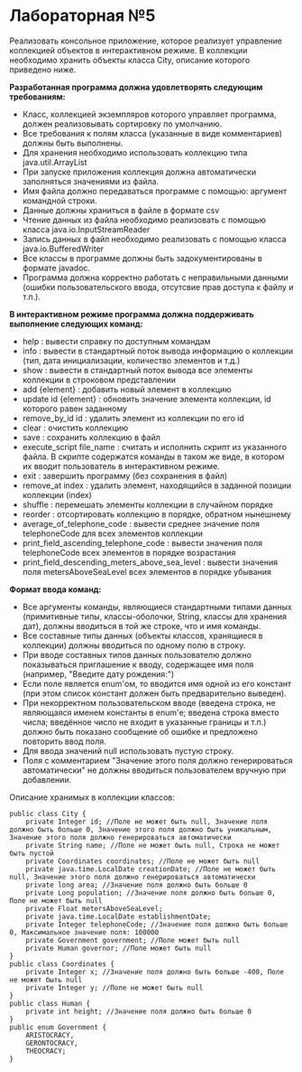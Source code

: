 # Лабораторная №5

Реализовать консольное приложение, которое реализует управление коллекцией объектов в интерактивном режиме. В коллекции необходимо хранить объекты класса City, описание которого приведено ниже.

__Разработанная программа должна удовлетворять следующим требованиям:__
* Класс, коллекцией экземпляров которого управляет программа, должен реализовывать сортировку по умолчанию.
* Все требования к полям класса (указанные в виде комментариев) должны быть выполнены.
* Для хранения необходимо использовать коллекцию типа java.util.ArrayList
* При запуске приложения коллекция должна автоматически заполняться значениями из файла.
* Имя файла должно передаваться программе с помощью: аргумент командной строки.
* Данные должны храниться в файле в формате csv
* Чтение данных из файла необходимо реализовать с помощью класса java.io.InputStreamReader
* Запись данных в файл необходимо реализовать с помощью класса java.io.BufferedWriter
* Все классы в программе должны быть задокументированы в формате javadoc.
* Программа должна корректно работать с неправильными данными (ошибки пользовательского ввода, отсутсвие прав доступа к файлу и т.п.).

__В интерактивном режиме программа должна поддерживать выполнение следующих команд:__
* help : вывести справку по доступным командам
* info : вывести в стандартный поток вывода информацию о коллекции (тип, дата инициализации, количество элементов и т.д.)
* show : вывести в стандартный поток вывода все элементы коллекции в строковом представлении
* add {element} : добавить новый элемент в коллекцию
* update id {element} : обновить значение элемента коллекции, id которого равен заданному
* remove_by_id id : удалить элемент из коллекции по его id
* clear : очистить коллекцию
* save : сохранить коллекцию в файл
* execute_script file_name : считать и исполнить скрипт из указанного файла. В скрипте содержатся команды в таком же виде, в котором их вводит пользователь в интерактивном режиме.
* exit : завершить программу (без сохранения в файл)
* remove_at index : удалить элемент, находящийся в заданной позиции коллекции (index)
* shuffle : перемешать элементы коллекции в случайном порядке
* reorder : отсортировать коллекцию в порядке, обратном нынешнему
* average_of_telephone_code : вывести среднее значение поля telephoneCode для всех элементов коллекции
* print_field_ascending_telephone_code : вывести значения поля telephoneCode всех элементов в порядке возрастания
* print_field_descending_meters_above_sea_level : вывести значения поля metersAboveSeaLevel всех элементов в порядке убывания

__Формат ввода команд:__
* Все аргументы команды, являющиеся стандартными типами данных (примитивные типы, классы-оболочки, String, классы для хранения дат), должны вводиться в той же строке, что и имя команды.
* Все составные типы данных (объекты классов, хранящиеся в коллекции) должны вводиться по одному полю в строку.
* При вводе составных типов данных пользователю должно показываться приглашение к вводу, содержащее имя поля (например, "Введите дату рождения:")
* Если поле является enum'ом, то вводится имя одной из его констант (при этом список констант должен быть предварительно выведен).
* При некорректном пользовательском вводе (введена строка, не являющаяся именем константы в enum'е; введена строка вместо числа; введённое число не входит в указанные границы и т.п.) должно быть показано сообщение об ошибке и предложено повторить ввод поля.
* Для ввода значений null использовать пустую строку.
* Поля с комментарием "Значение этого поля должно генерироваться автоматически" не должны вводиться пользователем вручную при добавлении.

Описание хранимых в коллекции классов:

    public class City {
        private Integer id; //Поле не может быть null, Значение поля должно быть больше 0, Значение этого поля должно быть уникальным, Значение этого поля должно генерироваться автоматически
        private String name; //Поле не может быть null, Строка не может быть пустой
        private Coordinates coordinates; //Поле не может быть null
        private java.time.LocalDate creationDate; //Поле не может быть null, Значение этого поля должно генерироваться автоматически
        private long area; //Значение поля должно быть больше 0
        private Long population; //Значение поля должно быть больше 0, Поле не может быть null
        private Float metersAboveSeaLevel;
        private java.time.LocalDate establishmentDate;
        private Integer telephoneCode; //Значение поля должно быть больше 0, Максимальное значение поля: 100000
        private Government government; //Поле может быть null
        private Human governor; //Поле может быть null
    }
    public class Coordinates {
        private Integer x; //Значение поля должно быть больше -400, Поле не может быть null
        private Integer y; //Поле не может быть null
    }
    public class Human {
        private int height; //Значение поля должно быть больше 0
    }
    public enum Government {
        ARISTOCRACY,
        GERONTOCRACY,
        THEOCRACY;
    }

